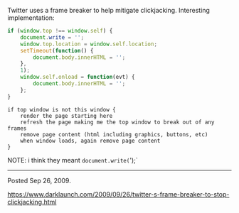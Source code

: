 Twitter uses a frame breaker to help mitigate clickjacking. Interesting implementation:

```javascript
if (window.top !== window.self) {
	document.write = '';
	window.top.location = window.self.location;
	setTimeout(function() {
		document.body.innerHTML = '';
	},
	1);
	window.self.onload = function(evt) {
		document.body.innerHTML = '';
	};
}
```

```
if top window is not this window {
	render the page starting here
	refresh the page making me the top window to break out of any frames
	remove page content (html including graphics, buttons, etc)
	when window loads, again remove page content
}
```

NOTE: i think they meant `document.write(`');`

---

Posted Sep 26, 2009.

https://www.darklaunch.com/2009/09/26/twitter-s-frame-breaker-to-stop-clickjacking.html